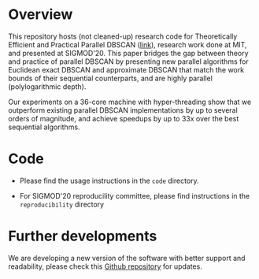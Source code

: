 # Overview

This repository hosts (not cleaned-up) research code for Theoretically Efficient and Practical Parallel DBSCAN ([link](https://arxiv.org/abs/1912.06255)), research work done at MIT, and presented at SIGMOD'20. This paper bridges the gap between theory and practice of parallel DBSCAN by presenting new parallel algorithms for Euclidean exact DBSCAN and approximate DBSCAN that match the work bounds of their sequential counterparts, and are highly parallel (polylogarithmic depth).

Our experiments on a 36-core machine with hyper-threading show that we outperform existing parallel DBSCAN implementations by up to several orders of magnitude, and achieve speedups by up to 33x over the best sequential algorithms.

# Code

* Please find the usage instructions in the ``code`` directory.

* For SIGMOD'20 reproducility committee, please find instructions in the ``reproducibility`` directory

# Further developments

We are developing a new version of the software with better support and readability, please check this [Github repository](https://github.com/wangyiqiu/dbscan-python) for updates.
